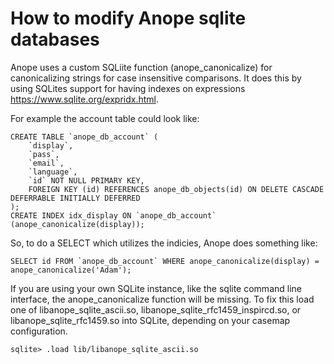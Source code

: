 # How to modify Anope sqlite databases

Anope uses a custom SQLiite function (anope_canonicalize) for canonicalizing strings for case insensitive comparisons.
It does this by using SQLites support for having indexes on expressions https://www.sqlite.org/expridx.html.

For example the account table could look like:

```
CREATE TABLE `anope_db_account` (
	`display`,
	`pass`,
	`email`,
	`language`,
	`id` NOT NULL PRIMARY KEY,
	FOREIGN KEY (id) REFERENCES anope_db_objects(id) ON DELETE CASCADE DEFERRABLE INITIALLY DEFERRED
);
CREATE INDEX idx_display ON `anope_db_account` (anope_canonicalize(display));
```

So, to do a SELECT which utilizes the indicies, Anope does something like:

```
SELECT id FROM `anope_db_account` WHERE anope_canonicalize(display) = anope_canonicalize('Adam');
```

If you are using your own SQLite instance, like the sqlite command line interface, the anope_canonicalize function
will be missing. To fix this load one of libanope_sqlite_ascii.so, libanope_sqlite_rfc1459_inspircd.so,
or libanope_sqlite_rfc1459.so into SQLite, depending on your casemap configuration.

```
sqlite> .load lib/libanope_sqlite_ascii.so
```
